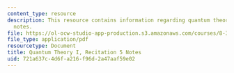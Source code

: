 ```yaml
---
content_type: resource
description: This resource contains information regarding quantum theory I, recitation
  notes.
file: https://ol-ocw-studio-app-production.s3.amazonaws.com/courses/8-321-quantum-theory-i-fall-2017/721a637c4d6fa216f96d2a47aaf59e02_MIT8_321F17_Rec5.pdf
file_type: application/pdf
resourcetype: Document
title: Quantum Theory I, Recitation 5 Notes
uid: 721a637c-4d6f-a216-f96d-2a47aaf59e02
---
```

